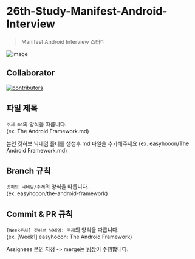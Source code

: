 # 26th-Study-Manifest-Android-Interview
> Manifest Android Interview 스터디

![image](https://github.com/user-attachments/assets/2c657bf2-1f45-412d-a84c-b3775bf25861)

## Collaborator
[![contributors](https://contrib.rocks/image?repo=YAPP-Github/26th-Study-Manifest-Android-Interview)](https://https://github.com/YAPP-Github/26th-Study-Manifest-Android-Interview/graphs/contributors)

## 파일 제목
`주제.md`의 양식을 따릅니다.  
(ex. The Android Framework.md)

본인 깃허브 닉네임 폴더를 생성후 md 파일을 추가해주세요
(ex. easyhooon/The Android Framework.md)

## Branch 규칙

`깃허브 닉네임/주제`의 양식을 따릅니다.  
(ex. easyhooon/the-android-framework)

## Commit & PR 규칙

`[Week주차] 깃허브 닉네임: 주제`의 양식을 따릅니다.  
(ex. [Week1] easyhooon: The Android Framework)

Assignees 본인 지정 -> merge는 [팀장](https://github.com/easyhooon)이 수행합니다.
